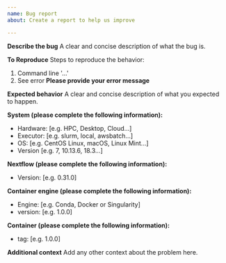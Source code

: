 ```yaml
---
name: Bug report
about: Create a report to help us improve

---
```


**Describe the bug**
A clear and concise description of what the bug is.

**To Reproduce**
Steps to reproduce the behavior:
1. Command line '...'
2. See error **Please provide your error message**

**Expected behavior**
A clear and concise description of what you expected to happen.

**System (please complete the following information):**
 - Hardware: [e.g. HPC, Desktop, Cloud...]
 - Executor: [e.g. slurm, local, awsbatch...]
 - OS: [e.g. CentOS Linux, macOS, Linux Mint...]
 - Version [e.g. 7, 10.13.6, 18.3...]

**Nextflow (please complete the following information):**
 - Version: [e.g. 0.31.0]

**Container engine (please complete the following information):**
 - Engine: [e.g. Conda, Docker or Singularity]
 - version: [e.g. 1.0.0]

**Container (please complete the following information):**
 - tag: [e.g. 1.0.0]

**Additional context**
Add any other context about the problem here.
